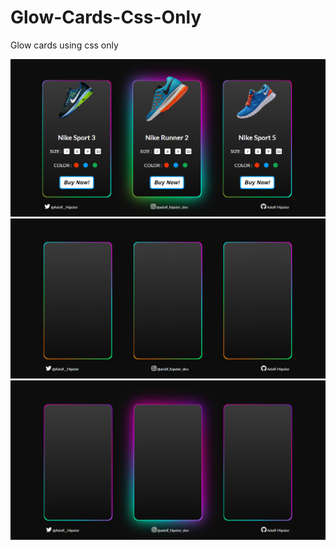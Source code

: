 # Glow-Cards-Css-Only

<p>
    Glow cards using css only
</p>

![Cards](./Screenshots/3.png)
![Cards](./Screenshots/1.png)
![Cards](./Screenshots/2.png)